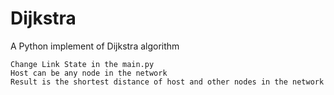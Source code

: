 # Dijkstra
A Python implement of Dijkstra algorithm

```
Change Link State in the main.py
Host can be any node in the network
Result is the shortest distance of host and other nodes in the network
```
